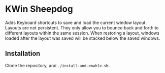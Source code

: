 # KWin Sheepdog

Adds Keyboard shortcuts to save and load the current window layout. Layouts are not persistent. They only allow you to bounce back and forth to different layouts within the same session. When restoring a layout, windows loaded after the layout was saved will be stacked below the saved windows.

## Installation

Clone the repository, and `./install-and-enable.sh`.
